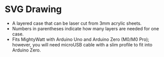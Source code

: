 # SVG Drawing
- A layered case that can be laser cut from 3mm acrylic sheets. 
- Numbers in parentheses indicate how many layers are needed for one case.
- Fits MightyWatt with Arduino Uno and Arduino Zero (M0/M0 Pro); however, you will need microUSB cable with a slim profile to fit into Arduino Zero.
